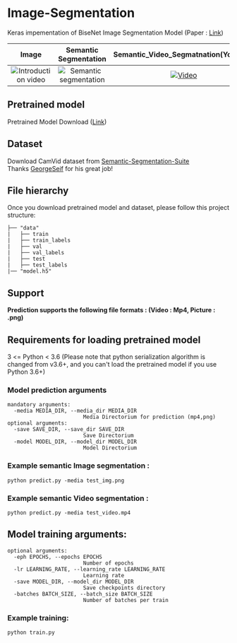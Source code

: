 # Image-Segmentation

Keras impementation of BiseNet Image Segmentation Model (Paper : [Link](https://arxiv.org/pdf/1808.00897.pdf))

| Image	|  Semantic Segmentation    |Semantic_Video_Segmatnation(Youtube)|
|:-----------:|:----------:|:---------:|
| ![Introduction video](test_img.png)|![Semantic segmentation](output_image.png)|[![Video](https://img.youtube.com/vi/cxAuoHRf1z4/0.jpg)](https://www.youtube.com/watch?v=cxAuoHRf1z4)| 

## Pretrained model
Pretrained Model Download ([Link](https://drive.google.com/file/d/1K6IDBBh-6vR49aV88TzvKq7OEXyem4ii/view?usp=sharing))

## Dataset  
Download CamVid dataset from [Semantic-Segmentation-Suite](https://github.com/GeorgeSeif/Semantic-Segmentation-Suite/tree/master/CamVid)  
Thanks [GeorgeSeif](https://github.com/GeorgeSeif) for his great job!

## File hierarchy
Once you download pretrained model and dataset, please follow this project structure:

    ├── "data"                   
    |   ├── train
    |   ├── train_labels
    |   ├── val
    |   ├── val_labels
    |   ├── test
    |   ├── test_labels
    |── "model.h5"   
    
## Support
**Prediction supports the following file formats : (Video : Mp4, Picture : .png)**

## Requirements for loading pretrained model
3 <= Python < 3.6 (Please note that python serialization algorithm is changed from v3.6+, and you can't load the pretrained model if you use Python 3.6+)


### Model prediction arguments

```
mandatory arguments:
  -media MEDIA_DIR, --media_dir MEDIA_DIR
                        Media Directorium for prediction (mp4,png)
optional arguments:
  -save SAVE_DIR, --save_dir SAVE_DIR
                        Save Directorium
  -model MODEL_DIR, --model_dir MODEL_DIR
                        Model Directorium
```

### Example semantic Image segmentation : 

```
python predict.py -media test_img.png
```

### Example semantic Video segmentation :
```
python predict.py -media test_video.mp4
```


## Model training arguments:

```
optional arguments:
  -eph EPOCHS, --epochs EPOCHS
                        Number of epochs
  -lr LEARNING_RATE, --learning_rate LEARNING_RATE
                        Learning rate
  -save MODEL_DIR, --model_dir MODEL_DIR
                        Save checkpoints directory
  -batches BATCH_SIZE, --batch_size BATCH_SIZE
                        Number of batches per train
```                        

### Example training:
```
python train.py
```



